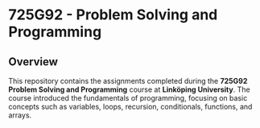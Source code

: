 # 725G92 - Problem Solving and Programming

## Overview

This repository contains the assignments completed during the **725G92 Problem Solving and Programming** course at **Linköping University**. The course introduced the fundamentals of programming, focusing on basic concepts such as variables, loops, recursion, conditionals, functions, and arrays.
